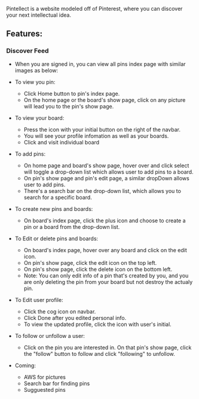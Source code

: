 Pintellect is a website modeled off of Pinterest, where you can discover your next intellectual idea.

## Features:

### Discover Feed

* When you are signed in, you can view all pins index page with similar images as below: 

* To view you pin:
  * Click Home button to pin's index page.
  * On the home page or the board's show page, click on any picture will lead you to the pin's show page.
  
* To view your board: 
  * Press the icon with your initial button on the right of the navbar. 
  * You will see your profile infomation as well as your boards.
  * Click and visit individual board
  
* To add pins:
  * On home page and board's show page, hover over and click select will toggle a drop-down list which allows user to add pins to a board.
  * On pin's show page and pin's edit page, a similar dropDown allows user to add pins.
  * There's a search bar on the drop-down list, which allows you to search for a specific board.

* To create new pins and boards:
  * On board's index page, click the plus icon and choose to create a pin or a board from the drop-down list.

* To Edit or delete pins and boards:
  * On board's index page, hover over any board and click on the edit icon.
  * On pin's show page, click the edit icon on the top left.
  * On pin's show page, click the delete icon on the bottom left.
  * Note: You can only edit info of a pin that's created by you, and you are only deleting the pin from your board but not destroy the actualy pin.
 
* To Edit user profile:
  * Click the cog icon on navbar.
  * Click Done after you edited personal info. 
  * To view the updated profile, click the icon with user's initial.

* To follow or unfollow a user:
  * Click on the pin you are interested in. On that pin's show page, click the "follow" button to follow and click "following" to unfollow.
  

* Coming: 
  * AWS for pictures
  * Search bar for finding pins
  * Sugguested pins

